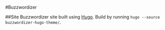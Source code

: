 #Buzzwordizer

##Site
Buzzwordizer site built using [Hugo](https://gohugo.io/). Build by running ```hugo --source buzzwordizer-hugo-theme/```.

